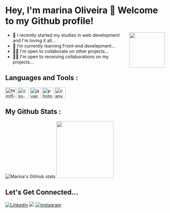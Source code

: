 #   Hey, I'm marina Oliveira  👾  Welcome to my Github profile!

<img src=https://user-images.githubusercontent.com/105668918/175786484-24057542-90d1-4147-9683-76e2e4e3a5fe.png width="112" height="112" align="right">


- :bug: I recently started my studies in web development and I'm loving it all...
- 🌱 I’m currently learning Front-end develepment...
- 🤝🏼 I'm open to collaborate on other projects...
- 🤝🏻 I'm open to receiving collaborations on my projects...


## Languages and Tools :

<div>
  <img align="center" alt="html5-icon" height="35" width="35" src="https://cdn.jsdelivr.net/gh/devicons/devicon/icons/html5/html5-plain.svg"/>
  <img align="center" alt="css-icon" height="35" width="35" src="https://cdn.jsdelivr.net/gh/devicons/devicon/icons/css3/css3-plain.svg" />
  <img align="center" alt="javascript-icon" height="35" width="35" src="https://cdn.jsdelivr.net/gh/devicons/devicon/icons/javascript/javascript-plain.svg" />
  <img align="center" alt="photoshop-icon" height="35" width="35" src="https://cdn.jsdelivr.net/gh/devicons/devicon/icons/photoshop/photoshop-line.svg" />
  <img align="center" alt="canva-icon" height="35" width="35" src="https://cdn.jsdelivr.net/gh/devicons/devicon/icons/canva/canva-original.svg" />

</div>



## My Github Stats :

![Marina's GitHub stats](https://github-readme-stats.vercel.app/api?username=marinadeoliveira&show_icons=true&theme=bear)
<img height="180em" src="https://github-readme-stats.vercel.app/api/top-langs/?username=marinadeoliveira&layout=compact&langs_count=7&theme=bear"/>

## Let's Get Connected...

[![Linkedin](https://img.shields.io/badge/LinkedIn-0077B5?style=for-the-badge&logo=linkedin&logoColor=white)](https://www.linkedin.com/in/mrnoliveira/)
<a href = "mailto:marinasilvaa91@gmail.com"><img src="https://img.shields.io/badge/Gmail-D14836?style=for-the-badge&logo=gmail&logoColor=white" target="_blank"></a>
[![instagram](https://img.shields.io/badge/Instagram-E4405F?style=for-the-badge&logo=instagram&logoColor=white)](https://www.instagram.com/marinaoliveira_art/)
